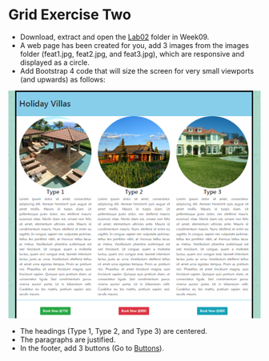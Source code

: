 
# Grid Exercise Two

- Download, extract and open the [Lab02](archives/lab02.zip) folder in Week09.
- A web page has been created for you, add 3 images from the images folder (feat1.jpg, feat2.jpg, and feat3.jpg), which are responsive and displayed as a circle.
- Add Bootstrap 4 code that will size the screen for very small viewports (and upwards) as follows:

![](img/ex3.png)

- The headings (Type 1, Type 2, and Type 3) are centered.
- The paragraphs are justified.
- In the footer, add 3 buttons (Go to <a href="https://v4-alpha.getbootstrap.com/components/buttons/#examples" target="_blank">Buttons</a>).

